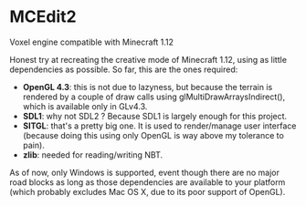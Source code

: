 # MCEdit2
Voxel engine compatible with Minecraft 1.12

Honest try at recreating the creative mode of Minecraft 1.12, using as little dependencies as possible. So far, this are the ones required:
* **OpenGL 4.3**: this is not due to lazyness, but because the terrain is rendered by a couple of draw calls using glMultiDrawArraysIndirect(), which is available only in GLv4.3.
* **SDL1**: why not SDL2 ? Because SDL1 is largely enough for this project.
* **SITGL**: that's a pretty big one. It is used to render/manage user interface (because doing this using only OpenGL is way above my tolerance to pain).
* **zlib**: needed for reading/writing NBT.

As of now, only Windows is supported, event though there are no major road blocks as long as those dependencies are available to your platform (which probably excludes Mac OS X, due to its poor support of OpenGL).

